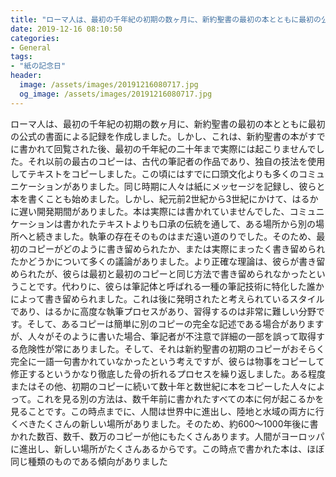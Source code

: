 ```yaml
---
title: "ローマ人は、最初の千年紀の初期の数ヶ月に、新約聖書の最初の本とともに最初の公式の書面による記録を作成しました。"
date: 2019-12-16 08:10:50
categories:
- General
tags:
- "紙の記念日"
header:
  image: /assets/images/20191216080717.jpg
  og_image: /assets/images/20191216080717.jpg
---
```


ローマ人は、最初の千年紀の初期の数ヶ月に、新約聖書の最初の本とともに最初の公式の書面による記録を作成しました。しかし、これは、新約聖書の本がすでに書かれて回覧された後、最初の千年紀の二十年まで実際には起こりませんでした。それ以前の最古のコピーは、古代の筆記者の作品であり、独自の技法を使用してテキストをコピーしました。この頃にはすでに口頭文化よりも多くのコミュニケーションがありました。同じ時期に人々は紙にメッセージを記録し、彼らと本を書くことも始めました。しかし、紀元前2世紀から3世紀にかけて、はるかに遅い開発期間がありました。本は実際には書かれていませんでした、コミュニケーションは書かれたテキストよりも口承の伝統を通して、ある場所から別の場所へと続きました。執筆の存在そのものはまだ遠い道のりでした。そのため、最初のコピーがどのように書き留められたか、または実際にまったく書き留められたかどうかについて多くの議論がありました。より正確な理論は、彼らが書き留められたが、彼らは最初と最初のコピーと同じ方法で書き留められなかったということです。代わりに、彼らは筆記体と呼ばれる一種の筆記技術に特化した誰かによって書き留められました。これは後に発明されたと考えられているスタイルであり、はるかに高度な執筆プロセスがあり、習得するのは非常に難しい分野です。そして、あるコピーは簡単に別のコピーの完全な記述である場合がありますが、人々がそのように書いた場合、筆記者が不注意で詳細の一部を誤って取得する危険性が常にありました。そして、それは新約聖書の初期のコピーがおそらく完全に一語一句書かれていなかったという考えですが、彼らは物事をコピーして修正するというかなり徹底した骨の折れるプロセスを繰り返しました。ある程度またはその他、初期のコピーに続いて数十年と数世紀に本をコピーした人々によって。これを見る別の方法は、数千年前に書かれたすべての本に何が起こるかを見ることです。この時点までに、人間は世界中に進出し、陸地と水域の両方に行くべきたくさんの新しい場所がありました。そのため、約600〜1000年後に書かれた数百、数千、数万のコピーが他にもたくさんあります。人間がヨーロッパに進出し、新しい場所がたくさんあるからです。この時点で書かれた本は、ほぼ同じ種類のものである傾向がありました

